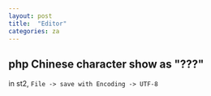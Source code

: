 ```yaml
---
layout: post
title:  "Editor"
categories: za
---
```

## php Chinese character show as "???"
in st2, `File -> save with Encoding -> UTF-8`
